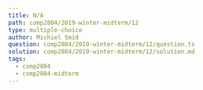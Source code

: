 ```yaml
---
title: N/A
path: comp2804/2019-winter-midterm/12
type: multiple-choice
author: Michiel Smid
question: comp2804/2019-winter-midterm/12/question.ts
solution: comp2804/2019-winter-midterm/12/solution.md
tags:
  - comp2804
  - comp2804-midterm
---
```

